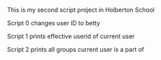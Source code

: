This is my second script project in Holberton School

Script 0 changes user ID to betty

Script 1 prints effective userid of current user

Script 2 prints all groups current user is a part of